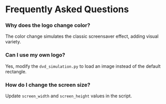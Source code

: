 # Frequently Asked Questions

### Why does the logo change color?
The color change simulates the classic screensaver effect, adding visual variety.

### Can I use my own logo?
Yes, modify the `dvd_simulation.py` to load an image instead of the default rectangle.

### How do I change the screen size?
Update `screen_width` and `screen_height` values in the script.

